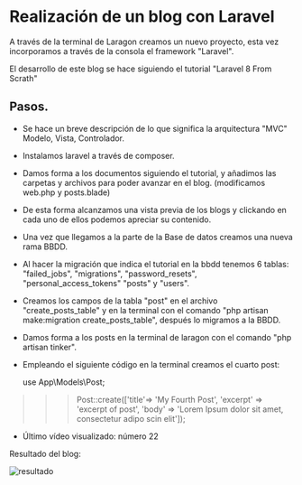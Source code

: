 # Realización de un blog con Laravel
 A través de la terminal de Laragon creamos un nuevo proyecto, esta vez incorporamos a través de la consola el framework "Laravel".

 El desarrollo de este blog se hace siguiendo el tutorial "Laravel 8 From Scrath"
## Pasos.
- Se hace un breve descripción de lo que significa la arquitectura "MVC" Modelo, Vista, Controlador.
- Instalamos laravel a través de composer.
- Damos forma a los documentos siguiendo el tutorial, y añadimos las carpetas y archivos para poder avanzar en el blog. (modificamos web.php y posts.blade)
- De esta forma alcanzamos una vista previa de los blogs y clickando en cada uno de ellos podemos apreciar su contenido.
- Una vez que llegamos a la parte de la Base de datos creamos una nueva rama BBDD.
- Al hacer la migración que indica el tutorial en la bbdd tenemos 6 tablas: "failed_jobs", "migrations", "password_resets", "personal_access_tokens" "posts" y "users".
- Creamos los campos de la tabla "post" en el archivo "create_posts_table" y en la terminal con  el comando "php artisan make:migration create_posts_table", después lo migramos a la BBDD.
- Damos forma a los posts en la terminal de laragon con el comando "php artisan tinker".
- Empleando el siguiente código en la terminal creamos el cuarto post:
  
    use App\Models\Post;
>>> Post::create(['title'=> 'My Fourth Post', 'excerpt' => 'excerpt of post', 'body' => 'Lorem Ipsum dolor sit amet, consectetur adipo scin elit']);

- Último vídeo visualizado: número 22

Resultado del blog:

![resultado](https://i.ibb.co/xDTgrHr/2.png)
